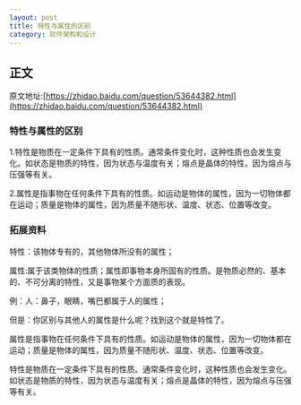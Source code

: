 ```yaml
---
layout: post
title: 特性与属性的区别
category: 软件架构和设计
---
```

## 正文
原文地址:[https://zhidao.baidu.com/question/53644382.html](https://zhidao.baidu.com/question/53644382.html)

### 特性与属性的区别

1.特性是物质在一定条件下具有的性质。通常条件变化时，这种性质也会发生变化。如状态是物质的特性，因为状态与温度有关；熔点是晶体的特性，因为熔点与压强等有关。

2.属性是指事物在任何条件下具有的性质。如运动是物体的属性，因为一切物体都在运动；质量是物体的属性，因为质量不随形状、温度、状态、位置等改变。 


### 拓展资料

特性：该物体专有的，其他物体所没有的属性；

属性:属于该类物体的性质；属性即事物本身所固有的性质。是物质必然的、基本的、不可分离的特性，又是事物某个方面质的表现。

例：人：鼻子，眼睛，嘴巴都属于人的属性；

但是：你区别与其他人的属性是什么呢？找到这个就是特性了。



属性是指事物在任何条件下具有的性质。如运动是物体的属性，因为一切物体都在运动；质量是物体的属性，因为质量不随形状、温度、状态、位置等改变。 

特性是物质在一定条件下具有的性质。通常条件变化时，这种性质也会发生变化。如状态是物质的特性，因为状态与温度有关；熔点是晶体的特性，因为熔点与压强等有关。